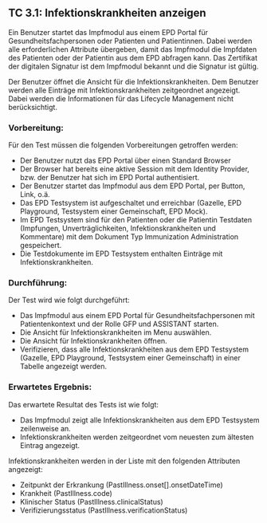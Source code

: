 ## TC 3.1: Infektionskrankheiten anzeigen
Ein Benutzer startet das Impfmodul aus einem EPD Portal für Gesundheitsfachpersonen oder Patienten und Patientinnen. Dabei werden alle erforderlichen Attribute übergeben, damit das Impfmodul die Impfdaten des Patienten oder der Patientin aus dem EPD abfragen kann. Das Zertifikat der digitalen Signatur ist dem Impfmodul bekannt und die Signatur ist gültig.

Der Benutzer öffnet die Ansicht für die Infektionskrankheiten. Dem Benutzer werden alle Einträge mit Infektionskrankheiten zeitgeordnet angezeigt. Dabei werden die Informationen für das Lifecycle Management nicht berücksichtigt.

### Vorbereitung:

Für den Test müssen die folgenden Vorbereitungen getroffen werden:
- Der Benutzer nutzt das EPD Portal über einen Standard Browser
- Der Browser hat bereits eine aktive Session mit dem Identity Provider, bzw. der Benutzer hat sich im EPD Portal authentisiert.
- Der Benutzer startet das Impfmodul aus dem EPD Portal, per Button, Link, o.ä.  
- Das EPD Testsystem ist aufgeschaltet und erreichbar (Gazelle, EPD Playground, Testsystem einer Gemeinschaft, EPD Mock).
- Im EPD Testsystem sind für den Patienten oder die Patientin Testdaten (Impfungen, Unverträglichkeiten, Infektionskrankheiten und Kommentare) mit dem Dokument Typ Immunization Administration gespeichert.
- Die Testdokumente im EPD Testsystem enthalten Einträge mit Infektionskrankheiten.

### Durchführung:

Der Test wird wie folgt durchgeführt:
- Das Impfmodul aus einem EPD Portal für Gesundheitsfachpersonen mit Patientenkontext und der Rolle GFP und ASSISTANT starten.
- Die Ansicht für Infektionskrankheiten im Menu auswählen.
- Die Ansicht für Infektionskrankheiten öffnen.
- Verifizieren, dass alle Infektionskrankheiten aus dem EPD Testsystem (Gazelle, EPD Playground, Testsystem einer Gemeinschaft) in einer Tabelle angezeigt werden.

### Erwartetes Ergebnis:

Das erwartete Resultat des Tests ist wie folgt:
- Das Impfmodul zeigt alle Infektionskrankheiten aus dem EPD Testsystem zeilenweise an.
- Infektionskrankheiten werden zeitgeordnet vom neuesten zum ältesten Eintrag angezeigt.  

Infektionskrankheiten werden in der Liste mit den folgenden Attributen angezeigt:
- Zeitpunkt der Erkrankung (PastIllness.onset[].onsetDateTime)
- Krankheit (PastIllness.code)
- Klinischer Status (PastIllness.clinicalStatus)
- Verifizierungsstatus (PastIllness.verificationStatus)
